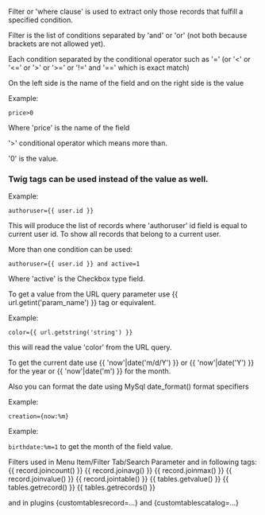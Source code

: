 Filter or 'where clause' is used to extract only those records that fulfill a specified condition.

Filter is the list of conditions separated by 'and' or 'or' (not both because brackets are not allowed yet).

Each condition separated by the conditional operator such as '=' (or '<' or '<=' or '>' or '>=' or '!=' and '==' which is exact match)

On the left side is the name of the field and on the right side is the value

Example:

`price>0`

Where 'price' is the name of the field

'>' conditional operator which means more than.

'0' is the value.


### Twig tags can be used instead of the value as well.

Example:

`authoruser={{ user.id }}`

This will produce the list of records where 'authoruser' id field is equal to current user id. To show all records that belong to a current user.

More than one condition can be used:

`authoruser={{ user.id }} and active=1`

Where 'active' is the Checkbox type field.

To get a value from the URL query parameter use {{ url.getint('param_name') }} tag or equivalent. 

Example:

`color={{ url.getstring('string') }}` 

this will read the value 'color' from the URL query.

To get the current date use {{ 'now'|date('m/d/Y') }} or {{ 'now'|date('Y') }} for the year or {{ 'now'|date('m') }} for the month.

Also you can format the date using MySql date_format() format specifiers

Example:

`creation={now:%m}`

Example:

`birthdate:%m=1` to get the month of the field value.


Filters used in Menu Item/Filter Tab/Search Parameter and in following tags:
{{ record.joincount() }}
{{ record.joinavg() }}
{{ record.joinmax() }}
{{ record.joinvalue() }}
{{ record.jointable() }}
{{ tables.getvalue() }}
{{ tables.getrecord() }}
{{ tables.getrecords() }}

and in plugins {customtablesrecord=...} and {customtablescatalog=...}

